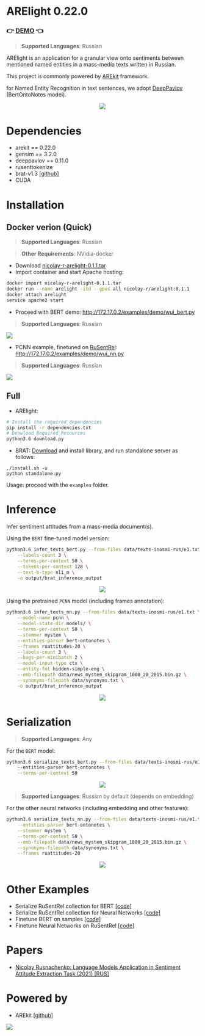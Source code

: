 # ARElight 0.22.0

### :point_right: [DEMO](#docker-verion-quick) :point_left:

> **Supported Languages**: Russian

ARElight is an application for a granular view onto sentiments between mentioned named entities in a mass-media texts written in Russian.

This project is commonly powered by [AREkit](https://github.com/nicolay-r/AREkit) framework.

for Named Entity Recognition in text sentences, 
we adopt [DeepPavlov](https://github.com/deepmipt/DeepPavlov)  (BertOntoNotes model).

<p align="center">
    <img src="logo.png"/>
</p>


# Dependencies

* arekit == 0.22.0
* gensim == 3.2.0
* deeppavlov == 0.11.0
* rusenttokenize
* brat-v1.3 [[github]](https://github.com/nlplab/brat)
* CUDA


# Installation


## Docker verion (Quick)

> **Supported Languages**: Russian

> **Other Requirements**: NVidia-docker

* Download [nicolay-r-arelight-0.1.1.tar](https://disk.yandex.ru/d/XXJUXEeaJbqNbA)
* Import container and start Apache hosting: 
```bash
docker import nicolay-r-arelight-0.1.1.tar 
docker run --name arelight -itd --gpus all nicolay-r/arelight:0.1.1
docker attach arelight
service apache2 start
```
* Proceed with BERT demo: http://172.17.0.2/examples/demo/wui_bert.py

> **Supported Languages**: Russian

![](docs/demo.png)

* PCNN example, finetuned on [RuSentRel](https://github.com/nicolay-r/RuSentRel):
http://172.17.0.2/examples/demo/wui_nn.py

> **Supported Languages**: Russian

![](docs/demo_pcnn.png)

## Full 
* ARElight:
```bash
# Install the required dependencies
pip install -r dependencies.txt
# Donwload Required Resources
python3.6 download.py
```

* BRAT: [Download](https://github.com/nlplab/brat/releases/tag/v1.3_Crunchy_Frog) 
  and install library, and run standalone server as follows:
```
./install.sh -u
python standalone.py
```

Usage: proceed with the `examples` folder.

# Inference


Infer sentiment attitudes from a mass-media document(s).

Using the `BERT` fine-tuned model version:
```bash
python3.6 infer_texts_bert.py --from-files data/texts-inosmi-rus/e1.txt \
    --labels-count 3 \
    --terms-per-context 50 \
    --tokens-per-context 128 \
    --text-b-type nli_m \
    -o output/brat_inference_output
```
<p align="center">
    <img src="docs/inference-bert-e1.png"/>
</p>

Using the pretrained `PCNN` model (including frames annotation):
```bash
python3.6 infer_texts_nn.py --from-files data/texts-inosmi-rus/e1.txt \
    --model-name pcnn \
    --model-state-dir models/ \
    --terms-per-context 50 \
    --stemmer mystem \
    --entities-parser bert-ontonotes \
    --frames ruattitudes-20 \
    --labels-count 3 \
    --bags-per-minibatch 2 \
    --model-input-type ctx \
    --entity-fmt hidden-simple-eng \
    --emb-filepath data/news_mystem_skipgram_1000_20_2015.bin.gz \
    --synonyms-filepath data/synonyms.txt \
    -o output/brat_inference_output
```

<p align="center">
    <img src="docs/inference-pcnn-e1.png"/>
</p>

# Serialization 

> **Supported Languages**: Any

For the `BERT` model:
```bash
python3.6 serialize_texts_bert.py --from-files data/texts-inosmi-rus/e1.txt 
    --entities-parser bert-ontonotes \
    --terms-per-context 50 
```

<p align="center">
    <img src="docs/samples-bert.png">
</p>

> **Supported Languages**: Russian by default (depends on embedding)

For the other neural networks (including embedding and other features):
```bash
python3.6 serialize_texts_nn.py --from-files data/texts-inosmi-rus/e1.txt \
    --entities-parser bert-ontonotes \
    --stemmer mystem \
    --terms-per-context 50 \
    --emb-filepath data/news_mystem_skipgram_1000_20_2015.bin.gz \
    --synonyms-filepath data/synonyms.txt \
    --frames ruattitudes-20 
```

<p align="center">
    <img src="docs/samples-nn.png"/>
</p>

# Other Examples

* Serialize RuSentRel collection for BERT [[code]](examples/serialize_rusentrel_for_bert.py)
* Serialize RuSentRel collection for Neural Networks [[code]](examples/serialize_rusentrel_for_nn.py)
* Finetune BERT on samples [[code]](examples/train_bert.py)
* Finetune Neural Networks on RuSentRel [[code]](examples/train_nn_on_rusentrel.py)

# Papers

* [Nicolay Rusnachenko: Language Models Application in Sentiment Attitude Extraction Task (2021) [RUS]](https://nicolay-r.github.io/website/data/rusnachenko2021language.pdf)

# Powered by

* AREkit [[github]](https://github.com/nicolay-r/AREkit)

<p float="left">
<a href="https://github.com/nicolay-r/AREkit"><img src="docs/arekit_logo.png"/></a>
</p>
